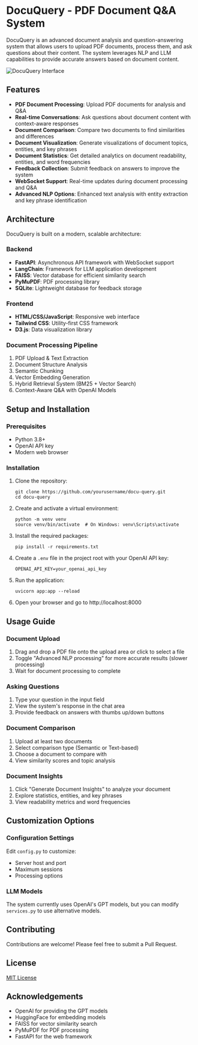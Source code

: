 # DocuQuery - PDF Document Q&A System

DocuQuery is an advanced document analysis and question-answering system that allows users to upload PDF documents, process them, and ask questions about their content. The system leverages NLP and LLM capabilities to provide accurate answers based on document content.

![DocuQuery Interface](static/screenshot.png)

## Features

- **PDF Document Processing**: Upload PDF documents for analysis and Q&A
- **Real-time Conversations**: Ask questions about document content with context-aware responses
- **Document Comparison**: Compare two documents to find similarities and differences
- **Document Visualization**: Generate visualizations of document topics, entities, and key phrases
- **Document Statistics**: Get detailed analytics on document readability, entities, and word frequencies
- **Feedback Collection**: Submit feedback on answers to improve the system
- **WebSocket Support**: Real-time updates during document processing and Q&A
- **Advanced NLP Options**: Enhanced text analysis with entity extraction and key phrase identification

## Architecture

DocuQuery is built on a modern, scalable architecture:

### Backend
- **FastAPI**: Asynchronous API framework with WebSocket support
- **LangChain**: Framework for LLM application development
- **FAISS**: Vector database for efficient similarity search
- **PyMuPDF**: PDF processing library
- **SQLite**: Lightweight database for feedback storage

### Frontend
- **HTML/CSS/JavaScript**: Responsive web interface
- **Tailwind CSS**: Utility-first CSS framework
- **D3.js**: Data visualization library

### Document Processing Pipeline
1. PDF Upload & Text Extraction
2. Document Structure Analysis
3. Semantic Chunking
4. Vector Embedding Generation
5. Hybrid Retrieval System (BM25 + Vector Search)
6. Context-Aware Q&A with OpenAI Models

## Setup and Installation

### Prerequisites

- Python 3.8+
- OpenAI API key
- Modern web browser

### Installation

1. Clone the repository:
   ```
   git clone https://github.com/yourusername/docu-query.git
   cd docu-query
   ```

2. Create and activate a virtual environment:
   ```
   python -m venv venv
   source venv/bin/activate  # On Windows: venv\Scripts\activate
   ```

3. Install the required packages:
   ```
   pip install -r requirements.txt
   ```

4. Create a `.env` file in the project root with your OpenAI API key:
   ```
   OPENAI_API_KEY=your_openai_api_key
   ```

5. Run the application:
   ```
   uvicorn app:app --reload
   ```

6. Open your browser and go to http://localhost:8000

## Usage Guide

### Document Upload
1. Drag and drop a PDF file onto the upload area or click to select a file
2. Toggle "Advanced NLP processing" for more accurate results (slower processing)
3. Wait for document processing to complete

### Asking Questions
1. Type your question in the input field
2. View the system's response in the chat area
3. Provide feedback on answers with thumbs up/down buttons

### Document Comparison
1. Upload at least two documents
2. Select comparison type (Semantic or Text-based)
3. Choose a document to compare with
4. View similarity scores and topic analysis

### Document Insights
1. Click "Generate Document Insights" to analyze your document
2. Explore statistics, entities, and key phrases
3. View readability metrics and word frequencies

## Customization Options

### Configuration Settings
Edit `config.py` to customize:
- Server host and port
- Maximum sessions
- Processing options

### LLM Models
The system currently uses OpenAI's GPT models, but you can modify `services.py` to use alternative models.

## Contributing

Contributions are welcome! Please feel free to submit a Pull Request.

## License

[MIT License](LICENSE)

## Acknowledgements

- OpenAI for providing the GPT models
- HuggingFace for embedding models
- FAISS for vector similarity search
- PyMuPDF for PDF processing
- FastAPI for the web framework 